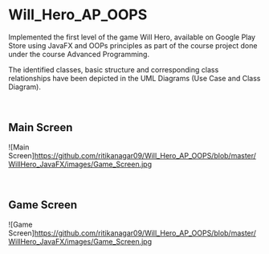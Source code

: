 # Will_Hero_AP_OOPS

Implemented the first level of the game Will Hero, available on Google Play Store using JavaFX and OOPs principles as part of the course project done under the course 
Advanced Programming.

The identified classes, basic structure and corresponding class relationships have been depicted in the UML Diagrams (Use Case and Class Diagram).

<br />

## Main Screen

![Main Screen]https://github.com/ritikanagar09/Will_Hero_AP_OOPS/blob/master/WillHero_JavaFX/images/Game_Screen.jpg

<br />

## Game Screen

![Game Screen]https://github.com/ritikanagar09/Will_Hero_AP_OOPS/blob/master/WillHero_JavaFX/images/Game_Screen.jpg

